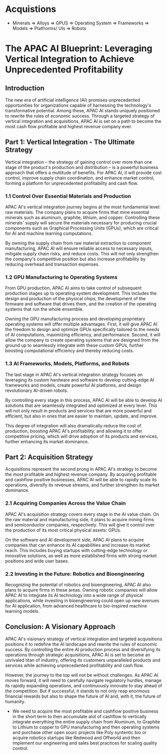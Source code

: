 # Acquistions 

* Minerals => Alloys => GPUS => Operating System => Frameworks => Models => Platfrorms/ UIs => Robots 


# The APAC AI Blueprint: Leveraging Vertical Integration to Achieve Unprecedented Profitability

## Introduction

The new era of artificial intelligence (AI) promises unprecedented opportunities for organizations capable of harnessing the technology's transformative potential. Among these, APAC AI stands uniquely positioned to rewrite the rules of economic success. Through a targeted strategy of vertical integration and acquisitions, APAC AI is set on a path to become the most cash flow profitable and highest revenue company ever.

## Part 1: Vertical Integration - The Ultimate Strategy

Vertical integration – the strategy of gaining control over more than one stage of the product's production and distribution – is a powerful business approach that offers a multitude of benefits. For APAC AI, it will provide cost control, improve supply chain coordination, and enhance market control, forming a platform for unprecedented profitability and cash flow.

### 1.1 Control Over Essential Materials and Production

APAC AI's vertical integration journey begins at the most fundamental level: raw materials. The company plans to acquire firms that mine essential minerals such as aluminum, graphite, lithium, and copper. Controlling these minerals' supply will secure the materials necessary for producing crucial components such as Graphical Processing Units (GPUs), which are critical for AI and machine learning computations.

By owning the supply chain from raw material extraction to component manufacturing, APAC AI will ensure reliable access to necessary inputs, mitigate supply chain risks, and reduce costs. This will not only strengthen the company's competitive position but also increase profitability by reducing overhead and transaction expenses.

### 1.2 GPU Manufacturing to Operating Systems

From GPU production, APAC AI aims to take control of subsequent production stages up to operating system development. This includes the design and production of the physical chips, the development of the firmware and software that drives them, and the creation of the operating systems that run the whole ensemble.

Owning the GPU manufacturing process and developing proprietary operating systems will offer multiple advantages. First, it will give APAC AI the freedom to design and optimize GPUs specifically tailored to the needs of AI computations, maximizing efficiency, and performance. Second, it will allow the company to create operating systems that are designed from the ground up to seamlessly integrate with these custom GPUs, further boosting computational efficiency and thereby reducing costs.

### 1.3 AI Frameworks, Models, Platforms, and Robots

The last stage in APAC AI's vertical integration strategy focuses on leveraging its custom hardware and software to develop cutting-edge AI frameworks and models, create powerful AI platforms, and design revolutionary AI-driven robots.

By controlling every stage in this process, APAC AI will be able to develop AI solutions that are seamlessly integrated and optimized at every level. This will not only result in products and services that are more powerful and efficient, but also in ones that are easier to maintain, update, and improve.

This degree of integration will also dramatically reduce the cost of production, boosting APAC AI's profitability, and allowing it to offer competitive pricing, which will drive adoption of its products and services, further enhancing its market dominance.

## Part 2: Acquisition Strategy

Acquisitions represent the second prong in APAC AI's strategy to become the most profitable and highest revenue company. By acquiring profitable and cashflow positive businesses, APAC AI will be able to rapidly scale its operations, diversify its revenue streams, and further strengthen its market dominance.

### 2.1 Acquiring Companies Across the Value Chain

APAC AI's acquisition strategy covers every stage in the AI value chain. On the raw material and manufacturing side, it plans to acquire mining firms and semiconductor companies, respectively. This will give it control over the production of its most critical physical assets: GPUs.

On the software and AI development side, APAC AI plans to acquire companies that can enhance its AI capabilities and increase its market reach. This includes buying startups with cutting-edge technology or innovative solutions, as well as more established firms with strong market positions and wide user bases.

### 2.2 Investing in the Future: Robotics and Bioengineering

Recognizing the potential of robotics and bioengineering, APAC AI also plans to acquire firms in these areas. Owning robotic companies will allow APAC AI to integrate its AI technology into a wide range of physical applications, while investing in bioengineering could open up new avenues for AI application, from advanced healthcare to bio-inspired machine learning models.

## Conclusion: A Visionary Approach

APAC AI's visionary strategy of vertical integration and targeted acquisitions positions it to redefine the AI landscape and rewrite the rules of economic success. By controlling the entire AI production process and diversifying its operations through strategic acquisitions, APAC AI is set to become an unrivaled titan of industry, offering its customers unparalleled products and services while achieving unprecedented profitability and cash flow.

However, the journey to the top will not be without challenges. As APAC AI moves forward, it will need to carefully navigate regulatory hurdles, manage its rapidly expanding operations, and continuously innovate to stay ahead of the competition. But if successful, it stands to not only reap enormous financial rewards but also to shape the future of AI and, with it, the future of humanity.


* We need to acquire the most profitable and cashflow positive business in the short term to then accumulate alot of cashflow to vertically integrate everything the entire supply chain from Aluminum, to Graphite to Lithium to copper to GPU manufacturing and then operating systems and purchase other open sourc projects like Poly syntentic bio or acquire robotics startups like Redwood and Offworld and then implement our engineering and sales best practices for scaling quality control.
